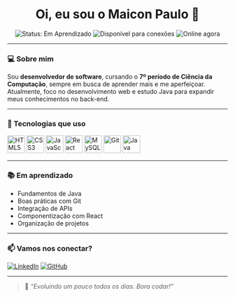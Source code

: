 <h1 align="center">Oi, eu sou o Maicon Paulo 👋</h1>

<p align="center">
  <img src="https://img.shields.io/badge/Status-Em%20Aprendizado-%237e3ff2?style=for-the-badge&logo=bookstack&logoColor=white" alt="Status: Em Aprendizado" />
  <img src="https://img.shields.io/badge/Disponível%20para-Conexões-%238e44ad?style=for-the-badge&logo=linkedin&logoColor=white" alt="Disponível para conexões" />
  <img src="https://img.shields.io/badge/Online-Agora-%239b59b6?style=for-the-badge&logo=wifi&logoColor=white" alt="Online agora" />
</p>

---

### 💻 Sobre mim

Sou **desenvolvedor de software**, cursando o **7º período de Ciência da Computação**, sempre em busca de aprender mais e me aperfeiçoar. Atualmente, foco no desenvolvimento web e estudo Java para expandir meus conhecimentos no back-end.

---

### 🚀 Tecnologias que uso

<p>
  <img src="https://cdn.jsdelivr.net/gh/devicons/devicon/icons/html5/html5-original.svg" height="40" title="HTML5"/>
  <img src="https://cdn.jsdelivr.net/gh/devicons/devicon/icons/css3/css3-original.svg" height="40" title="CSS3"/>
  <img src="https://cdn.jsdelivr.net/gh/devicons/devicon/icons/javascript/javascript-original.svg" height="40" title="JavaScript"/>
  <img src="https://cdn.jsdelivr.net/gh/devicons/devicon/icons/react/react-original.svg" height="40" title="React"/>
  <img src="https://cdn.jsdelivr.net/gh/devicons/devicon/icons/mysql/mysql-original.svg" height="40" title="MySQL"/>
  <img src="https://cdn.jsdelivr.net/gh/devicons/devicon/icons/git/git-original.svg" height="40" title="Git"/>
  <img src="https://cdn.jsdelivr.net/gh/devicons/devicon/icons/java/java-original.svg" height="40" title="Java (estudando)"/>
</p>

---

### 📚 Em aprendizado

- Fundamentos de Java
- Boas práticas com Git
- Integração de APIs
- Componentização com React
- Organização de projetos

---

### 📫 Vamos nos conectar?

[![LinkedIn](https://img.shields.io/badge/LinkedIn-Maicon%20Paulo-%237e3ff2?style=for-the-badge&logo=linkedin&logoColor=white)](https://www.linkedin.com/) <!-- Substitua pelo seu link -->
[![GitHub](https://img.shields.io/badge/GitHub-maiconpaulo-%239b59b6?style=for-the-badge&logo=github&logoColor=white)](https://github.com/) <!-- Substitua pelo seu link -->

---

> 🎯 *“Evoluindo um pouco todos os dias. Bora codar!”*

